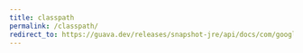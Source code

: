 ```yaml
---
title: classpath
permalink: /classpath/
redirect_to: https://guava.dev/releases/snapshot-jre/api/docs/com/google/common/reflect/ClassPath.html
---
```

